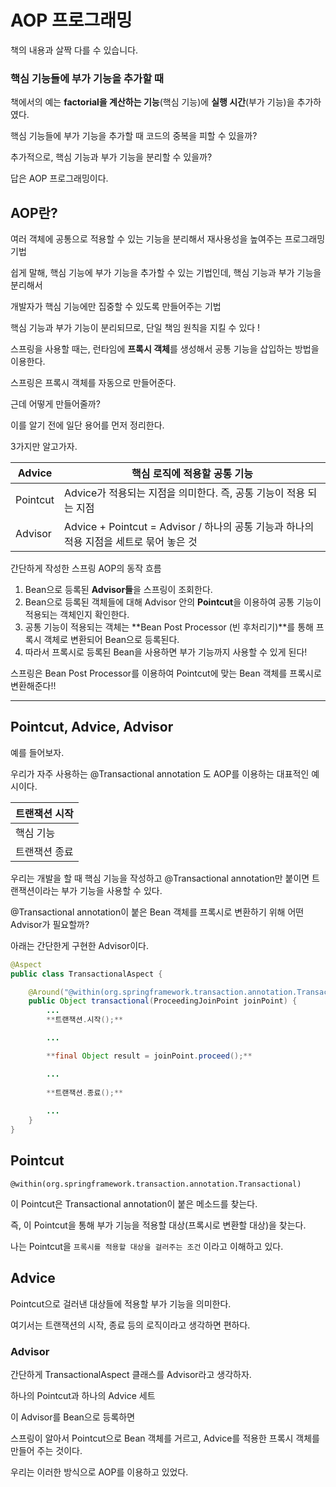 # AOP 프로그래밍
책의 내용과 살짝 다를 수 있습니다.

### 핵심 기능들에 부가 기능을 추가할 때

책에서의 예는 **factorial을 계산하는 기능**(핵심 기능)에 **실행 시간**(부가 기능)을 추가하였다.

핵심 기능들에 부가 기능을 추가할 때 코드의 중복을 피할 수 있을까?

추가적으로, 핵심 기능과 부가 기능을 분리할 수 있을까?

답은 AOP 프로그래밍이다.

## AOP란?

여러 객체에 공통으로 적용할 수 있는 기능을 분리해서 재사용성을 높여주는 프로그래밍 기법

쉽게 말해, 핵심 기능에 부가 기능을 추가할 수 있는 기법인데, 핵심 기능과 부가 기능을 분리해서 

개발자가 핵심 기능에만 집중할 수 있도록 만들어주는 기법

핵심 기능과 부가 기능이 분리되므로, 단일 책임 원칙을 지킬 수 있다 !

스프링을 사용할 때는, 런타임에 **프록시 객체**를 생성해서 공통 기능을 삽입하는 방법을 이용한다.

스프링은 프록시 객체를 자동으로 만들어준다.

근데 어떻게 만들어줄까?

이를 알기 전에 일단 용어를 먼저 정리한다.

3가지만 알고가자.

| Advice | 핵심 로직에 적용할 공통 기능 |
| --- | --- |
| Pointcut | Advice가 적용되는 지점을 의미한다. 즉, 공통 기능이 적용 되는 지점 |
| Advisor | Advice + Pointcut = Advisor / 하나의 공통 기능과 하나의 적용 지점을 세트로 묶어 놓은 것 |

 

간단하게 작성한 스프링 AOP의 동작 흐름 

1. Bean으로 등록된 **Advisor들**을 스프링이 조회한다.
2. Bean으로 등록된 객체들에 대해 Advisor 안의 **Pointcut**을 이용하여 공통 기능이 적용되는 객체인지 확인한다.
3. 공통 기능이 적용되는 객체는 **Bean Post Processor (빈 후처리기)**를 통해 프록시 객체로 변환되어 Bean으로 등록된다.
4. 따라서 프록시로 등록된 Bean을 사용하면 부가 기능까지 사용할 수 있게 된다!

스프링은 Bean Post Processor를 이용하여 Pointcut에 맞는 Bean 객체를 프록시로 변환해준다!!

---

## Pointcut, Advice, Advisor

예를 들어보자.

우리가 자주 사용하는 @Transactional annotation 도 AOP를 이용하는 대표적인 예시이다.

| 트랜잭션 시작 |
| --- |
| 핵심 기능 |
| 트랜잭션 종료 |

우리는 개발을 할 때 핵심 기능을 작성하고 @Transactional annotation만 붙이면 트랜잭션이라는 부가 기능을 사용할 수 있다.

@Transactional annotation이 붙은 Bean 객체를 프록시로 변환하기 위해 어떤 Advisor가 필요할까?

아래는 간단한게 구현한 Advisor이다.

```java
@Aspect
public class TransactionalAspect {

    @Around("@within(org.springframework.transaction.annotation.Transactional)")
    public Object transactional(ProceedingJoinPoint joinPoint) {
        ...
        **트랜잭션.시작();**

        ...        

        **final Object result = joinPoint.proceed();**

        ...
        
        **트랜잭션.종료();**
        
        ...
    }
}
```

## Pointcut

`@within(org.springframework.transaction.annotation.Transactional)` 

이 Pointcut은 Transactional annotation이 붙은 메소드를 찾는다. 

즉, 이 Pointcut을 통해 부가 기능을 적용할 대상(프록시로 변환할 대상)을 찾는다.

나는 Pointcut을 `프록시를 적용할 대상을 걸러주는 조건` 이라고 이해하고 있다. 

## Advice

Pointcut으로 걸러낸 대상들에 적용할 부가 기능을 의미한다.

여기서는 트랜잭션의 시작, 종료 등의 로직이라고 생각하면 편하다.

### Advisor

간단하게 TransactionalAspect 클래스를 Advisor라고 생각하자.

하나의 Pointcut과 하나의 Advice 세트

이 Advisor를 Bean으로 등록하면 

스프링이 알아서 Pointcut으로 Bean 객체를 거르고, Advice를 적용한 프록시 객체를 만들어 주는 것이다.

우리는 이러한 방식으로 AOP를 이용하고 있었다.
